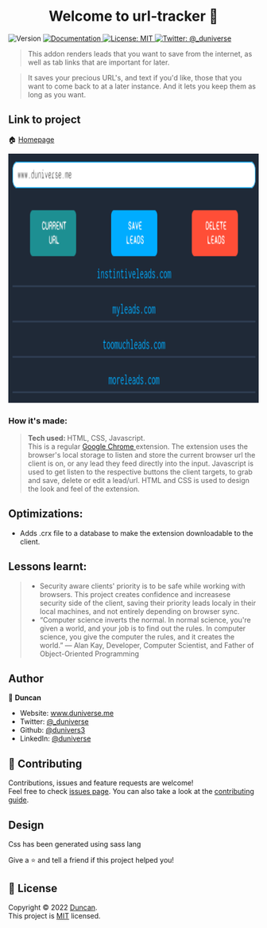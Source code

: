 <h1 align="center">Welcome to url-tracker 👋</h1>
<p>
  <img alt="Version" src="https://img.shields.io/badge/version-0.0.1-blue.svg?cacheSeconds=2592000" />
  <a href="https//github.com/dunivers3/url-tracker#readme" target="_blank">
    <img alt="Documentation" src="https://img.shields.io/badge/documentation-yes-brightgreen.svg" />
  </a>
  <a href="https://github.com/dunivers3/url-tracker/blob/main/LICENSE" target="_blank">
    <img alt="License: MIT" src="https://img.shields.io/badge/License-MIT-yellow.svg" />
  </a>
  <a href="https://twitter.com/_duniverse" target="_blank">
    <img alt="Twitter: @_duniverse" src="https://img.shields.io/twitter/follow/_duniverse.svg?style=social" />
  </a>
</p>

> This addon renders leads that you want to save from the internet, as well as tab links that are important for later.

> It saves your precious URL's, and text if you'd like, those that you want to come back to at a later instance. And it lets you keep them as long as you want.

## Link to project

🏠 [Homepage](https//github.com/dunivers3/url-tracker#readme)

<img src="assets/img/urlTracker.png" style="width: auto; height: 500px" alt ="file">

### How it's made:

> <strong>Tech used: </strong> HTML, CSS, Javascript. </br>
> This is a regular <a href="https://www.google.com/chrome/" target="_blank" >Google Chrome </a> extension.
> The extension uses the browser's local storage to listen and store the current browser url the client is on, or any lead they feed directly into the input. Javascript is used to get listen to the respective buttons the client targets, to grab and save, delete or edit a lead/url.
> HTML and CSS is used to design the look and feel of the extension.

## Optimizations:

-   Adds .crx file to a database to make the extension downloadable to the client.

## Lessons learnt:

> -   Security aware clients' priority is to be safe while working with browsers. This project creates confidence and increasese security side of the client, saving their priority leads localy in their local machines, and not entirely depending on browser sync.
> -   “Computer science inverts the normal. In normal science, you're given a world, and your job is to find out the rules. In computer science, you give the computer the rules, and it creates the world.” — Alan Kay, Developer, Computer Scientist, and Father of Object-Oriented Programming

## Author

👤 **Duncan**

-   Website: www.duniverse.me
-   Twitter: [@\_duniverse](https://twitter.com/_duniverse)
-   Github: [@dunivers3](https://github.com/dunivers3)
-   LinkedIn: [@duniverse](https://linkedin.com/in/duniverse)

## 🤝 Contributing

Contributions, issues and feature requests are welcome!<br />Feel free to check [issues page](https://github.com/dunivers3/url-tracker/issues). You can also take a look at the [contributing guide](https://github.com/dunivers3/url-tracker/pulls).

## Design

Css has been generated using sass lang

Give a ⭐️ and tell a friend if this project helped you!

## 📝 License

Copyright © 2022 [Duncan](https://github.com/dunivers3).<br />
This project is [MIT](https://github.com/dunivers3/url-tracker/blob/main/LICENSE) licensed.
